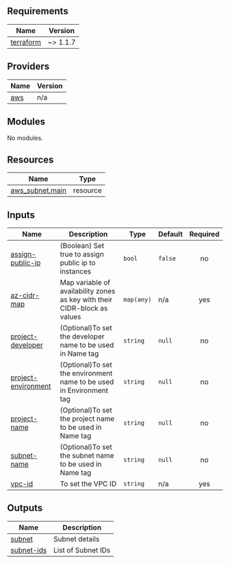 <!-- BEGIN_TF_DOCS -->
## Requirements

| Name | Version |
|------|---------|
| <a name="requirement_terraform"></a> [terraform](#requirement\_terraform) | ~> 1.1.7 |

## Providers

| Name | Version |
|------|---------|
| <a name="provider_aws"></a> [aws](#provider\_aws) | n/a |

## Modules

No modules.

## Resources

| Name | Type |
|------|------|
| [aws_subnet.main](https://registry.terraform.io/providers/hashicorp/aws/latest/docs/resources/subnet) | resource |

## Inputs

| Name | Description | Type | Default | Required |
|------|-------------|------|---------|:--------:|
| <a name="input_assign-public-ip"></a> [assign-public-ip](#input\_assign-public-ip) | (Boolean) Set true to assign public ip to instances | `bool` | `false` | no |
| <a name="input_az-cidr-map"></a> [az-cidr-map](#input\_az-cidr-map) | Map variable of availability zones as key with their CIDR-block as values | `map(any)` | n/a | yes |
| <a name="input_project-developer"></a> [project-developer](#input\_project-developer) | (Optional)To set the developer name to be used in Name tag | `string` | `null` | no |
| <a name="input_project-environment"></a> [project-environment](#input\_project-environment) | (Optional)To set the environment name to be used in Environment tag | `string` | `null` | no |
| <a name="input_project-name"></a> [project-name](#input\_project-name) | (Optional)To set the project name to be used in Name tag | `string` | `null` | no |
| <a name="input_subnet-name"></a> [subnet-name](#input\_subnet-name) | (Optional)To set the subnet name to be used in Name tag | `string` | `null` | no |
| <a name="input_vpc-id"></a> [vpc-id](#input\_vpc-id) | To set the VPC ID | `string` | n/a | yes |

## Outputs

| Name | Description |
|------|-------------|
| <a name="output_subnet"></a> [subnet](#output\_subnet) | Subnet details |
| <a name="output_subnet-ids"></a> [subnet-ids](#output\_subnet-ids) | List of Subnet IDs |
<!-- END_TF_DOCS -->